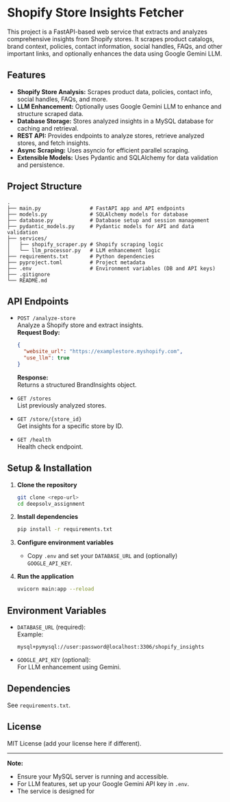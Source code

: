# Shopify Store Insights Fetcher

This project is a FastAPI-based web service that extracts and analyzes comprehensive insights from Shopify stores. It scrapes product catalogs, brand context, policies, contact information, social handles, FAQs, and other important links, and optionally enhances the data using Google Gemini LLM.

## Features

- **Shopify Store Analysis:** Scrapes product data, policies, contact info, social handles, FAQs, and more.
- **LLM Enhancement:** Optionally uses Google Gemini LLM to enhance and structure scraped data.
- **Database Storage:** Stores analyzed insights in a MySQL database for caching and retrieval.
- **REST API:** Provides endpoints to analyze stores, retrieve analyzed stores, and fetch insights.
- **Async Scraping:** Uses asyncio for efficient parallel scraping.
- **Extensible Models:** Uses Pydantic and SQLAlchemy for data validation and persistence.

## Project Structure

```
.
├── main.py                # FastAPI app and API endpoints
├── models.py              # SQLAlchemy models for database
├── database.py            # Database setup and session management
├── pydantic_models.py     # Pydantic models for API and data validation
├── services/
│   ├── shopify_scraper.py # Shopify scraping logic
│   └── llm_processor.py   # LLM enhancement logic
├── requirements.txt       # Python dependencies
├── pyproject.toml         # Project metadata
├── .env                   # Environment variables (DB and API keys)
├── .gitignore
└── README.md
```

## API Endpoints

- `POST /analyze-store`  
  Analyze a Shopify store and extract insights.  
  **Request Body:**  
  ```json
  {
    "website_url": "https://examplestore.myshopify.com",
    "use_llm": true
  }
  ```
  **Response:**  
  Returns a structured BrandInsights object.

- `GET /stores`  
  List previously analyzed stores.

- `GET /store/{store_id}`  
  Get insights for a specific store by ID.

- `GET /health`  
  Health check endpoint.

## Setup & Installation

1. **Clone the repository**
   ```sh
   git clone <repo-url>
   cd deepsolv_assignment
   ```

2. **Install dependencies**
   ```sh
   pip install -r requirements.txt
   ```

3. **Configure environment variables**
   - Copy `.env` and set your `DATABASE_URL` and (optionally) `GOOGLE_API_KEY`.

4. **Run the application**
   ```sh
   uvicorn main:app --reload
   ```

## Environment Variables

- `DATABASE_URL` (required):  
  Example:  
  ```
  mysql+pymysql://user:password@localhost:3306/shopify_insights
  ```
- `GOOGLE_API_KEY` (optional):  
  For LLM enhancement using Gemini.

## Dependencies

See `requirements.txt`.

## License

MIT License (add your license here if different).

---

**Note:**  
- Ensure your MySQL server is running and accessible.
- For LLM features, set up your Google Gemini API key in `.env`.
- The service is designed for